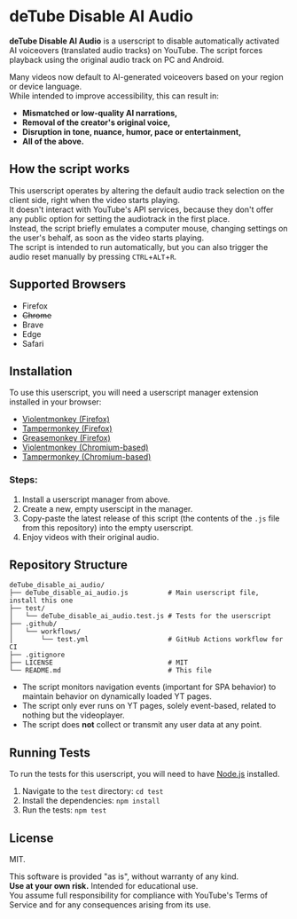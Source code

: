 # deTube Disable AI Audio

**deTube Disable AI Audio** is a userscript to disable automatically activated AI voiceovers (translated audio tracks) on YouTube. 
The script forces playback using the original audio track on PC and Android.

Many videos now default to AI-generated voiceovers based on your region or device language.<br>
While intended to improve accessibility, this can result in:

- **Mismatched or low-quality AI narrations,**
- **Removal of the creator's original voice,**
- **Disruption in tone, nuance, humor, pace or entertainment,**
- **All of the above.**

## How the script works

This userscript operates by altering the default audio track selection on the client side, right when the video starts playing.<br>
It doesn't interact with YouTube's API services, because they don't offer any public option for setting the audiotrack in the first place.<br>
Instead, the script briefly emulates a computer mouse, changing settings on the user's behalf, as soon as the video starts playing.<br>
The script is intended to run automatically, but you can also trigger the audio reset manually by pressing `CTRL`+`ALT`+`R`.

## Supported Browsers

- Firefox
- ~~Chrome~~
- Brave
- Edge
- Safari

## Installation

To use this userscript, you will need a userscript manager extension installed in your browser:

- [Violentmonkey (Firefox)](https://addons.mozilla.org/en-US/firefox/addon/violentmonkey/)
- [Tampermonkey (Firefox)](https://addons.mozilla.org/en-US/firefox/addon/tampermonkey/)
- [Greasemonkey (Firefox)](https://addons.mozilla.org/en-US/firefox/addon/greasemonkey/)
- [Violentmonkey (Chromium-based)](https://chromewebstore.google.com/detail/violentmonkey/jinjaccalgkegednnccohejagnlnfdag)
- [Tampermonkey (Chromium-based)](https://chromewebstore.google.com/detail/tampermonkey/dhdgffkkebhmkfjojejmpbldmpobfkfo)

### Steps:

1. Install a userscript manager from above.
3. Create a new, empty userscipt in the manager.
4. Copy-paste the latest release of this script (the contents of the `.js` file from this repository) into the empty userscript.
5. Enjoy videos with their original audio.

## Repository Structure

```
deTube_disable_ai_audio/
├── deTube_disable_ai_audio.js          # Main userscript file, install this one
├── test/
│   └── deTube_disable_ai_audio.test.js # Tests for the userscript
├── .github/
│   └── workflows/
│       └── test.yml                    # GitHub Actions workflow for CI
├── .gitignore
├── LICENSE                             # MIT
└── README.md                           # This file
```

- The script monitors navigation events (important for SPA behavior) to maintain behavior on dynamically loaded YT pages.
- The script only ever runs on YT pages, solely event-based, related to nothing but the videoplayer.
- The script does **not** collect or transmit any user data at any point.

## Running Tests

To run the tests for this userscript, you will need to have [Node.js](https://nodejs.org/) installed.

1. Navigate to the `test` directory: `cd test`
2. Install the dependencies: `npm install`
3. Run the tests: `npm test`

## License

MIT.

This software is provided "as is", without warranty of any kind.<br>
**Use at your own risk.** Intended for educational use.<br>
You assume full responsibility for compliance with YouTube's Terms of Service and for any consequences arising from its use.
